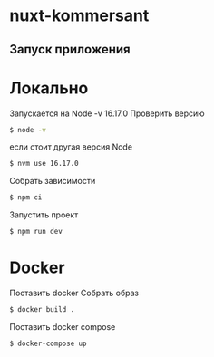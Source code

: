 # nuxt-kommersant

## Запуск приложения
# Локально
Запускается на Node -v 16.17.0
Проверить версию 

```bash
$ node -v
```
если стоит другая версия Node 
```bash
$ nvm use 16.17.0
```
Собрать зависимости
```bash
$ npm ci
```
Запустить проект
```bash
$ npm run dev
```

# Docker
Поставить docker
Собрать образ 
```bash
$ docker build .
```
Поставить docker compose

```bash
$ docker-compose up
```